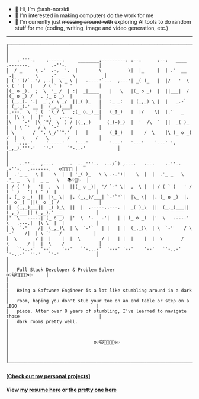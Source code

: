 - 👋 Hi, I’m @ash-norsidi
- 👀 I’m interested in making computers do the work for me
- 🌱 I’m currently just ~~messing around with~~ exploring AI tools to do random stuff for me (coding, writing, image and video generation, etc.)

---
```
╭─────────────────────────────────────────────────────────────────────────────────────────────────────────╮
│                                                                                                         │
│   .-'''-.    ,-----.     ________,---------. .--.      .--.   ____   .-------.        .-''-.            │
│  / _     \ .'  .-,  '.  |        \          \|  |_     |  | .'  __ `.|  _ _   \     .'_ _   \           │
│ (`' )/`--'/ ,-.|  \ _ \ |   .----'`--.  ,---'| _( )_   |  |/   '  \  \ ( ' )  |    / ( ` )   '          │
│(_ o _).  ;  \  '_ /  | :|  _|____    |   \   |(_ o _)  |  ||___|  /  |(_ o _) /   . (_ o _)  |          │
│ (_,_). '.|  _`,/ \ _/  ||_( )_   |   :_ _:   | (_,_) \ |  |   _.-`   | (_,_).' __ |  (_,_)___|          │
│.---.  \  : (  '\_/ \   ;(_ o._)__|   (_I_)   |  |/    \|  |.'   _    |  |\ \  |  |'  \   .---.          │
│\    `-'  |\ `"/  \  ) / |(_,_)      (_(=)_)  |  '  /\  `  ||  _( )_  |  | \ `'   / \  `-'    /          │
│ \       /  '. \_/``".'  |   |        (_I_)   |    /  \    |\ (_ o _) /  |  \    /   \       /           │
│  `-...-'     '-----'    '---'        '---'   `---'    `---` '.(_,_).'''-'   `'-'     `'-..-'            │
│                                                                                                         │
│    .-''-.  ,---.   .--.  .-_'''-.  .-./`) ,---.   .--.    .-''-.      .-''-.  .-------.   ⚙️💫🎵😺🌀 │
│  .'_ _   \ |    \  |  | '_( )_   \ \ .-.')|    \  |  |  .'_ _   \   .'_ _   \ |  _ _   \   📚💡🧩✨  │
│ / ( ` )   '|  ,  \ |  ||(_ o _)|  '/ `-' \|  ,  \ |  | / ( ` )   ' / ( ` )   '| ( ' )  |               │
│. (_ o _)  ||  |\_ \|  |. (_,_)/___| `-'`"`|  |\_ \|  |. (_ o _)  |. (_ o _)  ||(_ o _) /               │
│|  (_,_)___||  _( )_\  ||  |  .-----..---. |  _( )_\  ||  (_,_)___||  (_,_)___|| (_,_).' __             │
│'  \   .---.| (_ o _)  |'  \  '-   .'|   | | (_ o _)  |'  \   .---.'  \   .---.|  |\ \  |  |            │
│ \  `-'    /|  (_,_)\  | \  `-'`   | |   | |  (_,_)\  | \  `-'    / \  `-'    /|  | \ `'   /            │
│  \       / |  |    |  |  \        / |   | |  |    |  |  \       /   \       / |  |  \    /             │
│   `'-..-'  '--'    '--'   `'-...-'  '---' '--'    '--'   `'-..-'     `'-..-'  ''-'   `'-'              │
│                                                                                                        │
│   Full Stack Developer & Problem Solver                                     ⚙️💡😺🧠🧩🎵💫🌀✨     │
│                                                                                                        |
|   Being a Software Engineer is a lot like stumbling around in a dark                                  │
│   room, hoping you don't stub your toe on an end table or step on a LEGO                              │
│   piece. After over 8 years of stumbling, I've learned to navigate those                              │
│   dark rooms pretty well.                                                                             │
│                                                                                                       │
│                                ⚙️💡😺🧠🧩🎵💫🌀✨                                                 │
│                                                                                                       │
╰───────────────────────────────────────────────────────────────────────────────────────────────────────╯
```
#### [[Check out my personal projects]](https://github.com/ash-norsidi?tab=repositories)
#### **View [my resume here](https://github.com/ash-norsidi/ash-norsidi/blob/main/RESUME.md)** or **[the pretty one here](https://ash-n-cv.lovable.app/)**

<!---
ash-norsidi/ash-norsidi is a ✨ special ✨ repository because its `README.md` (this file) appears on your GitHub profile.
You can click the Preview link to take a look at your changes.
--->
